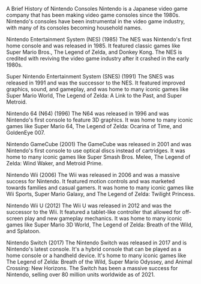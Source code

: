 A Brief History of Nintendo Consoles
Nintendo is a Japanese video game company that has been making video game consoles since the 1980s. Nintendo's consoles have been instrumental in the video game industry, with many of its consoles becoming household names.

Nintendo Entertainment System (NES) (1985)
The NES was Nintendo's first home console and was released in 1985. It featured classic games like Super Mario Bros., The Legend of Zelda, and Donkey Kong. The NES is credited with reviving the video game industry after it crashed in the early 1980s.

Super Nintendo Entertainment System (SNES) (1991)
The SNES was released in 1991 and was the successor to the NES. It featured improved graphics, sound, and gameplay, and was home to many iconic games like Super Mario World, The Legend of Zelda: A Link to the Past, and Super Metroid.

Nintendo 64 (N64) (1996)
The N64 was released in 1996 and was Nintendo's first console to feature 3D graphics. It was home to many iconic games like Super Mario 64, The Legend of Zelda: Ocarina of Time, and GoldenEye 007.

Nintendo GameCube (2001)
The GameCube was released in 2001 and was Nintendo's first console to use optical discs instead of cartridges. It was home to many iconic games like Super Smash Bros. Melee, The Legend of Zelda: Wind Waker, and Metroid Prime.

Nintendo Wii (2006)
The Wii was released in 2006 and was a massive success for Nintendo. It featured motion controls and was marketed towards families and casual gamers. It was home to many iconic games like Wii Sports, Super Mario Galaxy, and The Legend of Zelda: Twilight Princess.

Nintendo Wii U (2012)
The Wii U was released in 2012 and was the successor to the Wii. It featured a tablet-like controller that allowed for off-screen play and new gameplay mechanics. It was home to many iconic games like Super Mario 3D World, The Legend of Zelda: Breath of the Wild, and Splatoon.

Nintendo Switch (2017)
The Nintendo Switch was released in 2017 and is Nintendo's latest console. It's a hybrid console that can be played as a home console or a handheld device. It's home to many iconic games like The Legend of Zelda: Breath of the Wild, Super Mario Odyssey, and Animal Crossing: New Horizons. The Switch has been a massive success for Nintendo, selling over 80 million units worldwide as of 2021.
